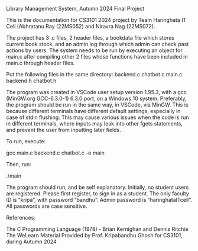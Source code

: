 Library Management System, Autumn 2024 Final Project


This is the documentation for CS3101 2024 project by Team Haringhata IT Cell (Abhratanu Ray (22MS052) and Niravra Nag (22MS072). 

The project has 3 .c files, 2 header files, a bookdata file which stores current book stock, and an admin log through which admin can check past actions by users. The system needs to be run by executing an object for main.c after compiling other 2 files whose functions have been included in main.c through header files.

Put the following files in the same directory:
backend.c
chatbot.c
main.c
backend.h
chatbot.h

The program was created in VSCode user setup version 1.95.3, with a gcc (MinGW.org GCC-6.3.0-1) 6.3.0 port, on a Windows 10 system.
Preferably, the program should be run in the same way, in VSCode, via MinGW. This is because different terminals have different default settings, especially in case of stdin flushing. This may cause various issues when the code is run in different terminals, where inputs may leak into other fgets statements, and prevent the user from inputting later fields.

To run, execute:

gcc main.c backend.c chatbot.c -o main

Then, run:

.\main

 The program should run, and be self explanatory. Initially, no student users are registered. Please first register, to sign in as a student.
The only faculty ID is ”kripa”, with password “bandhu”.
Admin password is “haringhataITcell”.
All passwords are case sensitive.

References:

The C Programming Language (1978) - Brian Kernighan and Dennis Ritchie
The WeLearn Material Provided by Prof. Kripabandhu Ghosh for CS3101, during Autumn 2024

